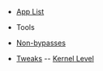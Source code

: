 - [App List](README.md)

- Tools
 - [Non-bypasses](tools/non-bypasses.md)
 - [Tweaks](tools/tweaks.md)
 --  [Kernel Level](tools/kernel-level.md) 